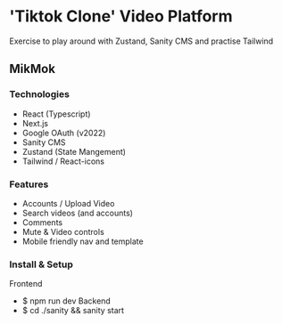# 'Tiktok Clone' Video Platform

Exercise to play around with Zustand, Sanity CMS and practise Tailwind

## MikMok

### Technologies
- React (Typescript)
- Next.js
- Google OAuth (v2022)
- Sanity CMS
- Zustand (State Mangement)
- Tailwind / React-icons

### Features
- Accounts / Upload Video
- Search videos (and accounts)
- Comments
- Mute & Video controls
- Mobile friendly nav and template

### Install & Setup
Frontend
- $ npm run dev
Backend
- $ cd ./sanity && sanity start